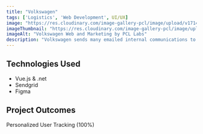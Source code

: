 ```yaml
---
title: "Volkswagen"
tags: ['Logistics', 'Web Development', UI/UX]
image: "https://res.cloudinary.com/image-gallery-pcl/image/upload/v1714789949/Blawby/Volkswagen_Featured_tj5mnw.webp"
imageThumbnail: "https://res.cloudinary.com/image-gallery-pcl/image/upload/v1714791183/Blawby/Volkswagen_x0bmui.webp"
imageAlt: "Volkswagen Web and Marketing by PCL Labs"
description: "Volkswagen sends many emailed internal communications to its various employees. However, due to the complexities of enterprise software integrations, they had limited tracking for their open, clicks, and engagement rates by user. Our CMS allowed marketing members to email the same newsletters and communications with 1:1 user level tracking, giving the marketing team the insight they needed to ensure their success."
---
```


## Technologies Used

- Vue.js & .net
- Sendgrid
- Figma

## Project Outcomes

Personalized User Tracking (100%)